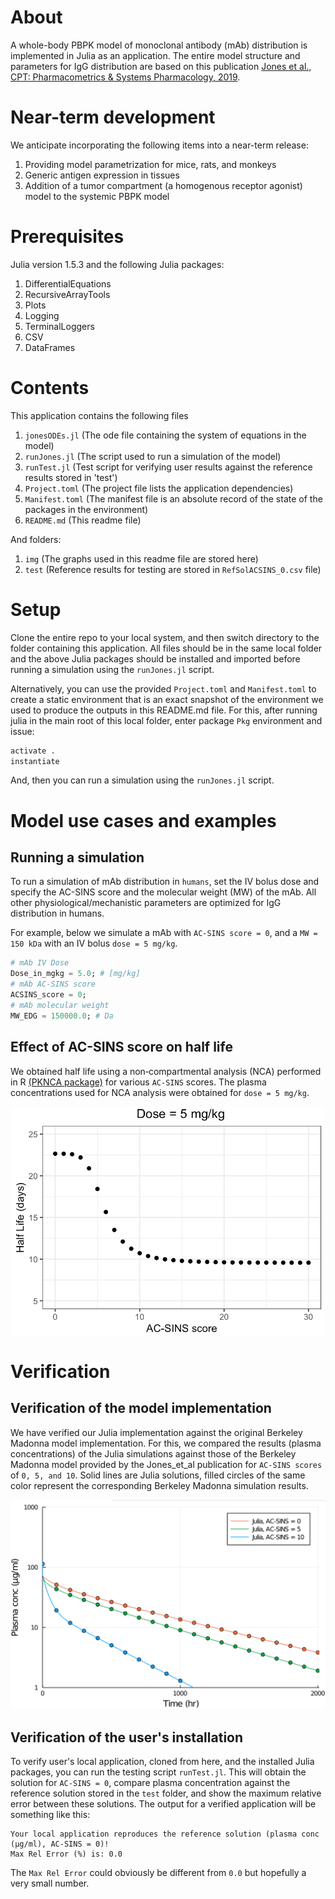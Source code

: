 # About
A whole-body PBPK model of monoclonal antibody (mAb) distribution is implemented in Julia as an application.
The entire model structure and parameters for IgG distribution are based on this publication [Jones et al., CPT: Pharmacometrics & Systems Pharmacology, 2019](https://doi.org/10.1002/psp4.12461).

# Near-term development
We anticipate incorporating the following items into a near-term release:
1. Providing model parametrization for mice, rats, and monkeys
2. Generic antigen expression in tissues
3. Addition of a tumor compartment (a homogenous receptor agonist) model to the systemic PBPK model

# Prerequisites
Julia version 1.5.3 and the following Julia packages:
1. DifferentialEquations
2. RecursiveArrayTools
3. Plots
4. Logging
5. TerminalLoggers
6. CSV
7. DataFrames

# Contents
This application contains the following files
1. `jonesODEs.jl`   (The ode file containing the system of equations in the model)
2. `runJones.jl`    (The script used to run a simulation of the model)
3. `runTest.jl`     (Test script for verifying user results against the reference results stored in 'test')
4. `Project.toml`   (The project file lists the application dependencies)
5. `Manifest.toml`  (The manifest file is an absolute record of the state of the packages in the environment)
6. `README.md`      (This readme file)

And folders:
1. `img`            (The graphs used in this readme file are stored here)
2. `test`           (Reference results for testing are stored in `RefSolACSINS_0.csv` file)


# Setup
Clone the entire repo to your local system, and then switch directory to the folder containing this application. All files should be in the same local folder and the above Julia packages should be installed and imported before running a simulation using the `runJones.jl` script.

Alternatively, you can use the provided `Project.toml` and `Manifest.toml` to create a static environment that is an exact snapshot of the environment we used to produce the outputs in this README.md file. For this, after running julia in the main root of this local folder, enter package `Pkg` environment and issue:

```julia
activate .
instantiate
```
And, then you can run a simulation using the `runJones.jl` script.

# Model use cases and examples
## Running a simulation
To run a simulation of mAb distribution in `humans`, set the IV bolus dose and specify the AC-SINS score and the molecular weight (MW) of the mAb.
All other physiological/mechanistic parameters are optimized for IgG distribution in humans.

For example, below we simulate a mAb with `AC-SINS score = 0`, and a `MW = 150 kDa` with an IV bolus `dose = 5 mg/kg`.
```julia
# mAb IV Dose
Dose_in_mgkg = 5.0; # [mg/kg]
# mAb AC-SINS score
ACSINS_score = 0;
# mAb molecular weight
MW_EDG = 150000.0; # Da
```

## Effect of AC-SINS score on half life
We obtained half life using a non‐compartmental analysis (NCA) performed in R [(PKNCA package)](https://cran.r-project.org/web/packages/PKNCA/index.html) for various `AC-SINS` scores. The plasma concentrations used for NCA analysis were obtained for `dose = 5 mg/kg`.

<p align="center">
  <img src="https://github.com/metrumresearchgroup/bioPBPK/blob/main/mAb_Jones2019/julia/img/HalfLife_CL_Dose5.png" width="500">
</p>

# Verification

## Verification of the model implementation
We have verified our Julia implementation against the original Berkeley Madonna model implementation. For this, we compared the results (plasma concentrations) of the Julia simulations against those of the Berkeley Madonna model provided by the Jones_et_al publication for `AC-SINS scores` of `0, 5, and 10`. Solid lines are Julia solutions, filled circles of the same color represent the corresponding Berkeley Madonna simulation results.

<p align="center">
  <img src="https://github.com/metrumresearchgroup/bioPBPK/blob/main/mAb_Jones2019/julia/img/ACSINS_score.png" width="600">
</p>


## Verification of the user's installation
To verify user's local application, cloned from here, and the installed Julia packages, you can run the testing script `runTest.jl`. This will obtain the solution for `AC-SINS = 0`, compare plasma concentration against the reference solution stored in the `test` folder, and show the maximum relative error between these solutions. The output for a verified application will be something like this:

```
Your local application reproduces the reference solution (plasma conc (µg/ml), AC-SINS = 0)!
Max Rel Error (%) is: 0.0
```
The `Max Rel Error` could obviously be different from `0.0` but hopefully a very small number.
